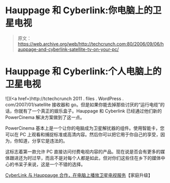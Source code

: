 # Hauppage 和 Cyberlink:你电脑上的卫星电视

> 原文：<https://web.archive.org/web/http://techcrunch.com:80/2006/09/06/hauppage-and-cyberlink-satellite-tv-on-your-pc/>

# Hauppage 和 Cyberlink:个人电脑上的卫星电视

![](<a href=)http://tctechcrunch 2011 . files . WordPress . com/2007/01/satellite 接收器和 go。但是如果你能去掉那些讨厌的“运行电缆”的话，你就有了一个真正的娱乐盒子。Hauppage 和 Cyberlink 已经通过他们新的 PowerCinema 解决方案做到了这一点。

PowerCinema 基本上是一个让你的电脑成为卫星解扰器的组件。使用智能卡，您可以在 PC 上观看和捕捉标准或高清内容。然后你可以把它用于你自己的享受，因为，你知道，分享它是违法的。

这标志着第一款允许 PC 直接访问付费电视内容的产品。现在说是否会有更多的媒体跟进还为时过早，而且不是对每个人都是如此，但对你们这些住在乡下的媒体中心的书呆子来说，这是一个不错的选择。

[CyberLink 与 Hauppauge 合作，在电脑上播放卫星电视服务](https://web.archive.org/web/20130627210656/http://crunchgear.com/CyberLink%20and%20Hauppauge%20Partner%20to%20Enable%20Playback%20of%20Satellite%20TV%20Services%20on%20the%20PC)【家庭升级】